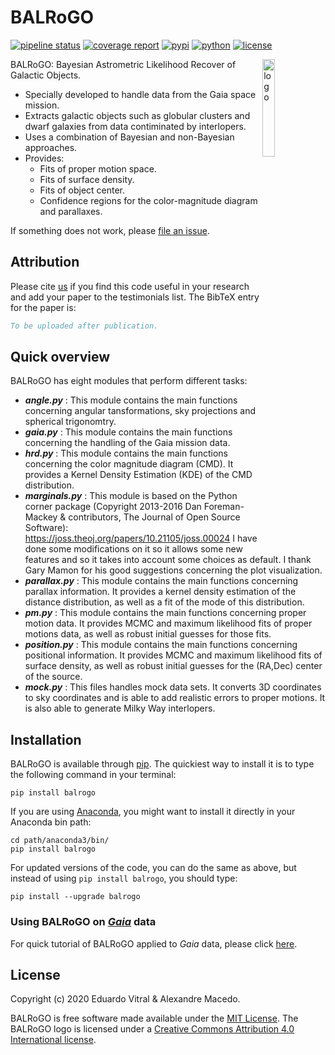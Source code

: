 # BALRoGO

[![pipeline status](https://gitlab.com/eduardo-vitral/balrogo/badges/master/pipeline.svg)](https://gitlab.com/eduardo-vitral/balrogo/-/commits/master)
[![coverage report](https://gitlab.com/eduardo-vitral/balrogo/badges/master/coverage.svg)](https://gitlab.com/eduardo-vitral/balrogo/-/commits/master)
[![pypi](https://img.shields.io/pypi/v/balrogo.svg)](https://pypi.python.org/pypi/balrogo/)
[![python](https://img.shields.io/pypi/pyversions/balrogo.svg)](https://pypi.python.org/pypi/balrogo)
[![license](http://img.shields.io/badge/license-MIT-blue.svg)](LICENSE)

<!-- markdownlint-disable-next-line no-inline-html -->
<img alt="logo" align="right" src="https://gitlab.com/eduardo-vitral/balrogo/-/raw/master/logo.png" width="20%" />

BALRoGO: Bayesian Astrometric Likelihood Recover of Galactic Objects.

- Specially developed to handle data from the Gaia space mission.
- Extracts galactic objects such as globular clusters and dwarf galaxies from data contiminated by interlopers.
- Uses a combination of Bayesian and non-Bayesian approaches.
- Provides:
  - Fits of proper motion space.
  - Fits of surface density.
  - Fits of object center.
  - Confidence regions for the color-magnitude diagram and parallaxes.

If something does not work, please [file an issue](https://gitlab.com/eduardo-vitral/balrogo/-/issues).

## Attribution

Please cite [us](https://arxiv.org/abs/2010.05532) if you find this code useful in your research and add your paper to the testimonials list. The BibTeX entry for the paper is:

```bibtex
To be uploaded after publication.
```

## Quick overview

BALRoGO has eight modules that perform different tasks:

- ***angle.py*** : This module contains the main functions concerning angular tansformations, sky projections and spherical trigonomtry.
- ***gaia.py*** : This module contains the main functions concerning the handling of the Gaia mission data.
- ***hrd.py*** : This module contains the main functions concerning the color magnitude diagram (CMD). It provides a Kernel Density Estimation (KDE) of the CMD distribution.
- ***marginals.py*** : This module is based on the Python corner package (Copyright 2013-2016 Dan Foreman-Mackey & contributors, The Journal of Open Source Software): https://joss.theoj.org/papers/10.21105/joss.00024
I have done some modifications on it so it allows some new features and so it takes into account some choices as default. I thank Gary Mamon for his good suggestions concerning the plot visualization.
-  ***parallax.py*** : This module contains the main functions concerning parallax information. It provides a kernel density estimation of the distance distribution, as well as a fit of the mode of this distribution.
- ***pm.py*** : This module contains the main functions concerning proper motion data. It provides MCMC and maximum likelihood fits of proper motions data, as well as robust initial guesses for those fits.
- ***position.py*** : This module contains the main functions concerning positional information. It provides MCMC and maximum likelihood fits of surface density, as well as robust initial guesses for the (RA,Dec) center of the source.
- ***mock.py*** : This files handles mock data sets. It converts 3D coordinates to sky coordinates and is able to add realistic errors to proper motions. It is also able to generate Milky Way interlopers.

## Installation

BALRoGO is available through [pip](https://pypi.org/project/balrogo/). The quickiest way to install it is to type the following command in your terminal:

```terminal
pip install balrogo
```

If you are using [Anaconda](https://www.anaconda.com/), you might want to install it directly in your Anaconda bin path:

```terminal
cd path/anaconda3/bin/
pip install balrogo
```

For updated versions of the code, you can do the same as above, but instead of using `pip install balrogo`, you should type:

```terminal
pip install --upgrade balrogo
```

### Using BALRoGO on [*Gaia*](https://www.cosmos.esa.int/web/gaia/data-access) data

For quick tutorial of BALRoGO applied to *Gaia* data, please click [here](https://gitlab.com/eduardo-vitral/balrogo/-/blob/master/GAIA.md).

## License

Copyright (c) 2020 Eduardo Vitral & Alexandre Macedo.

BALRoGO is free software made available under the [MIT License](LICENSE). The BALRoGO logo is licensed under a [Creative Commons Attribution 4.0 International license](https://creativecommons.org/licenses/by/4.0/).
